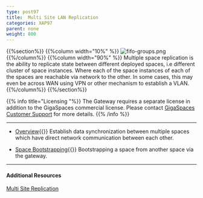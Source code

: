 ```yaml
---
type: post97
title:  Multi Site LAN Replication
categories: XAP97
parent: none
weight: 800
---
```




{{%section%}}
{{%column width="10%" %}}
![fifo-groups.png](/attachment_files/subject/multisite.png)
{{%/column%}}
{{%column width="90%" %}}
Multiple space replication is the ability to replicate state between different deployed spaces, i.e different cluster of space instances. Where each of the space instances of each of the spaces are reachable via network to the other. In some cases, this may even be across WAN using VPN or other mechanism to establish a VLAN.
{{%/column%}}
{{%/section%}}



{{% info title="Licensing "%}}
The Gateway requires a separate license in addition to the GigaSpaces commercial license. Please contact [GigaSpaces Customer Support](http://www.gigaspaces.com/content/customer-support-services) for more details.
{{% /info %}}


<hr/>

- [Overview](./multi-space-replication-over-the-lan-or-vpn.html){{<wbr>}}
Establish data synchronization between multiple spaces which have direct network communication between each other.

- [Space Bootstrapping](./replication-gateway-lan-bootstrapping-process.html){{<wbr>}}
Bootstrapping a space from another space via the gateway.

<hr/>

#### Additional Resources

[Multi Site Replication](./multi-site-replication-overview.html)
